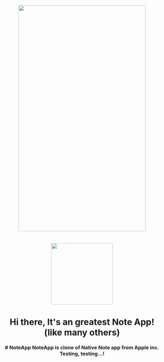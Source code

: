 

<h1 align="center"><img src="https://user-images.githubusercontent.com/62234354/217743689-abcfa083-4ac8-4192-9ffd-1267a358c10c.gif"
                        width="414", height="736"/></h1>
     <h1 align="center"><img src="https://user-images.githubusercontent.com/62234354/217743824-546c47d5-1372-4431-8e71-96bffcc973bb.png" 
     width="200", height="200"/></h1>
     <h1 align="center">Hi there, It's an greatest Note App! (like many others) </a> 
<h3 align="center"> # NoteApp
NoteApp is clone of Native Note app from Apple inc. Testing, testing...!
     

